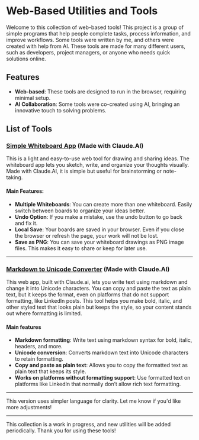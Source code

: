 # Web-Based Utilities and Tools

Welcome to this collection of web-based tools! This project is a group of simple programs that help people complete tasks, process information, and improve workflows. Some tools were written by me, and others were created with help from AI. These tools are made for many different users, such as developers, project managers, or anyone who needs quick solutions online.

## Features
- **Web-based**: These tools are designed to run in the browser, requiring minimal setup.
- **AI Collaboration**: Some tools were co-created using AI, bringing an innovative touch to solving problems.
  
## List of Tools


### [Simple Whiteboard App](https://dogriffiths.github.io/utilities/multiboard.html) (Made with Claude.AI)

This is a light and easy-to-use web tool for drawing and sharing ideas. The whiteboard app lets you sketch, write, and organize your thoughts visually. Made with Claude.AI, it is simple but useful for brainstorming or note-taking.

#### Main Features:
- **Multiple Whiteboards**: You can create more than one whiteboard. Easily switch between boards to organize your ideas better.
- **Undo Option**: If you make a mistake, use the undo button to go back and fix it.
- **Local Save**: Your boards are saved in your browser. Even if you close the browser or refresh the page, your work will not be lost.
- **Save as PNG**: You can save your whiteboard drawings as PNG image files. This makes it easy to share or keep for later use.

---

### [Markdown to Unicode Converter](https://dogriffiths.github.io/utilities/unicode.html) (Made with Claude.AI)

This web app, built with Claude.ai, lets you write text using markdown and change it into Unicode characters. You can copy and paste the text as plain text, but it keeps the format, even on platforms that do not support formatting, like LinkedIn posts. This tool helps you make bold, italic, and other styled text that looks plain but keeps the style, so your content stands out where formatting is limited.

#### Main features

- **Markdown formatting**: Write text using markdown syntax for bold, italic, headers, and more.
- **Unicode conversion**: Converts markdown text into Unicode characters to retain formatting.
- **Copy and paste as plain text**: Allows you to copy the formatted text as plain text that keeps its style.
- **Works on platforms without formatting support**: Use formatted text on platforms like LinkedIn that normally don’t allow rich text formatting.

---

This version uses simpler language for clarity. Let me know if you'd like more adjustments!

---

This collection is a work in progress, and new utilities will be added periodically. Thank you for using these tools!
